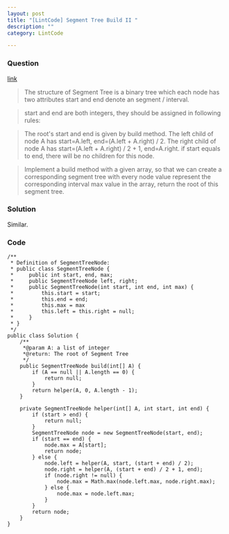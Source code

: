 ```yaml
---
layout: post
title: "[LintCode] Segment Tree Build II "
description: ""
category: LintCode

---
```


### Question 

[link](http://www.lintcode.com/en/problem/segmemt-tree-build-ii/)

> The structure of Segment Tree is a binary tree which each node has two attributes start and end denote an segment / interval.

> start and end are both integers, they should be assigned in following rules:

> The root's start and end is given by build method.
The left child of node A has start=A.left, end=(A.left + A.right) / 2.
The right child of node A has start=(A.left + A.right) / 2 + 1, end=A.right.
if start equals to end, there will be no children for this node.

> Implement a build method with a given array, so that we can create a corresponding segment tree with every node value represent the corresponding interval max value in the array, return the root of this segment tree.

### Solution

Similar.

### Code

    /**
     * Definition of SegmentTreeNode:
     * public class SegmentTreeNode {
     *     public int start, end, max;
     *     public SegmentTreeNode left, right;
     *     public SegmentTreeNode(int start, int end, int max) {
     *         this.start = start;
     *         this.end = end;
     *         this.max = max
     *         this.left = this.right = null;
     *     }
     * }
     */
    public class Solution {
        /**
         *@param A: a list of integer
         *@return: The root of Segment Tree
         */
        public SegmentTreeNode build(int[] A) {
            if (A == null || A.length == 0) {
                return null;
            }
            return helper(A, 0, A.length - 1);
        }

        private SegmentTreeNode helper(int[] A, int start, int end) {
            if (start > end) {
                return null;
            }
            SegmentTreeNode node = new SegmentTreeNode(start, end);
            if (start == end) {
                node.max = A[start];
                return node;
            } else {
                node.left = helper(A, start, (start + end) / 2);
                node.right = helper(A, (start + end) / 2 + 1, end);
                if (node.right != null) {
                    node.max = Math.max(node.left.max, node.right.max);
                } else {
                    node.max = node.left.max;
                }
            }
            return node;
        }
    }
